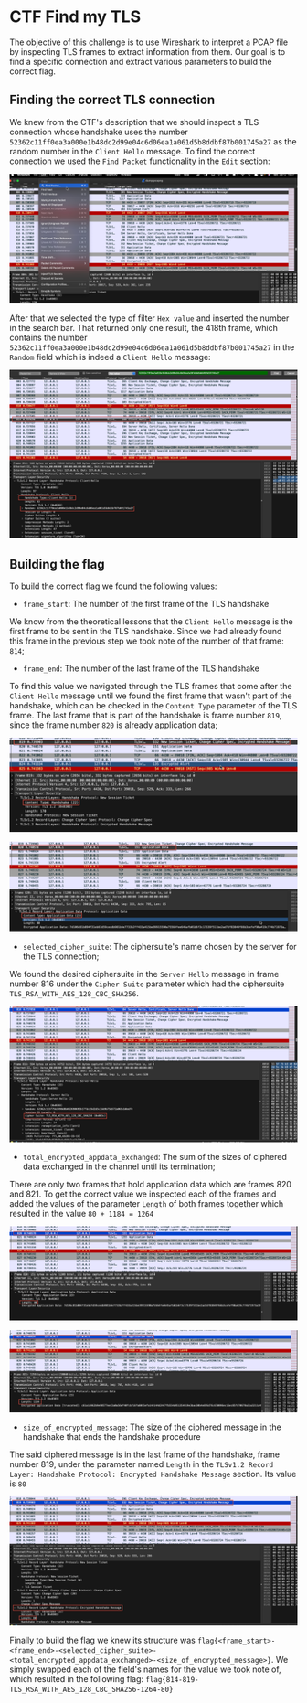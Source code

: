 # CTF Find my TLS

The objective of this challenge is to use Wireshark to interpret a PCAP file by inspecting TLS frames to extract information from them. Our goal is to find a specific connection and extract various parameters to build the correct flag.

## Finding the correct TLS connection

We knew from the CTF's description that we should inspect a TLS connection whose handshake uses the number `52362c11ff0ea3a000e1b48dc2d99e04c6d06ea1a061d5b8ddbf87b001745a27` as the random number in the `Client Hello` message. To find the correct connection we used the `Find Packet` functionality in the `Edit` section:

![find-frame](img/find-frame.png)

After that we selected the type of filter `Hex value` and inserted the number in the search bar. That returned only one result, the 418th frame, which contains the number `52362c11ff0ea3a000e1b48dc2d99e04c6d06ea1a061d5b8ddbf87b001745a27` in the `Random` field which is indeed a `Client Hello` message:

![correct-frame](img/correct-frame.png)

## Building the flag

To build the correct flag we found the following values:

- `frame_start`: The number of the first frame of the TLS handshake

We know from the theoretical lessons that the `Client Hello` message is the first frame to be sent in the TLS handshake. Since we had already found this frame in the previous step we took note of the number of that frame: `814`;

- `frame_end`: The number of the last frame of the TLS handshake

To find this value we navigated through the TLS frames that come after the `Client Hello` message until we found the first frame that wasn't part of the handshake, which can be checked in the `Content Type` parameter of the TLS frame. The last frame that is part of the handshake is frame number `819`, since the frame number `820` is already application data;

![frame-819](img/frame819.png)

![frame-820](img/frame820.png)

- `selected_cipher_suite`: The ciphersuite's name chosen by the server for the TLS connection;

We found the desired ciphersuite in the `Server Hello` message in frame number 816 under the `Cipher Suite` parameter which had the ciphersuite `TLS_RSA_WITH_AES_128_CBC_SHA256`.

![ciphersuite-816](img/ciphersuite-816.png)

- `total_encrypted_appdata_exchanged`: The sum of the sizes of ciphered data exchanged in the channel until its termination;

There are only two frames that hold application data which are frames 820 and 821. To get the correct value we inspected each of the frames and added the values of the parameter `Length` of both frames together which resulted in the value `80 + 1184 = 1264`

![frame-length1](img/frame-length1.png)

![frame-length2](img/frame-length2.png)

- `size_of_encrypted_message`: The size of the ciphered message in the handshake that ends the handshake procedure

The said ciphered message is in the last frame of the handshake, frame number 819, under the parameter named `Length` in the `TLSv1.2 Record Layer: Handshake Protocol: Encrypted Handshake Message` section. Its value is `80`

![encrypted-message-length](img/encrypted-message-length.png)

Finally to build the flag we knew its structure was `flag{<frame_start>-<frame_end>-<selected_cipher_suite>-<total_encrypted_appdata_exchanged>-<size_of_encrypted_message>}`. We simply swapped each of the field's names for the value we took note of, which resulted in the following flag: `flag{814-819-TLS_RSA_WITH_AES_128_CBC_SHA256-1264-80}`